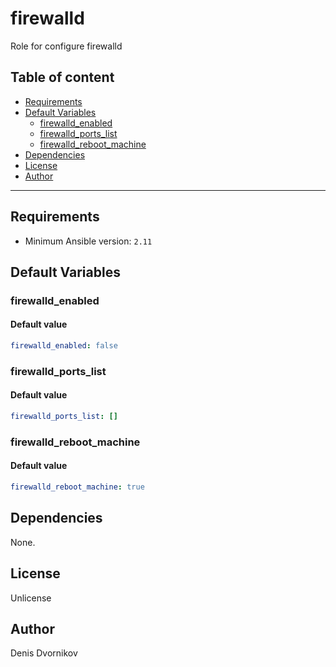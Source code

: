 # firewalld

Role for configure firewalld

## Table of content

- [Requirements](#requirements)
- [Default Variables](#default-variables)
  - [firewalld_enabled](#firewalld_enabled)
  - [firewalld_ports_list](#firewalld_ports_list)
  - [firewalld_reboot_machine](#firewalld_reboot_machine)
- [Dependencies](#dependencies)
- [License](#license)
- [Author](#author)

---

## Requirements

- Minimum Ansible version: `2.11`

## Default Variables

### firewalld_enabled

#### Default value

```YAML
firewalld_enabled: false
```

### firewalld_ports_list

#### Default value

```YAML
firewalld_ports_list: []
```

### firewalld_reboot_machine

#### Default value

```YAML
firewalld_reboot_machine: true
```



## Dependencies

None.

## License

Unlicense

## Author

Denis Dvornikov
